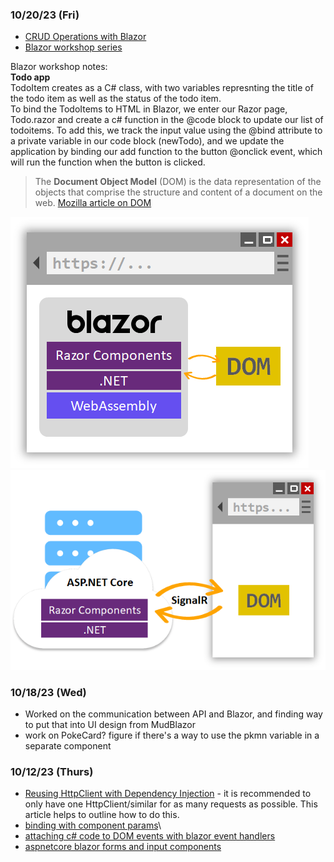 ### 10/20/23 (Fri)
- [CRUD Operations with Blazor](https://www.c-sharpcorner.com/article/crud-operations-using-blazor-net-6-0-entity-framework-core/)
- [Blazor workshop series](https://github.com/dotnet-presentations/blazor-workshop/blob/main/docs/00-get-started.md)

Blazor workshop notes:   
**Todo app**    
TodoItem creates as a C# class, with two variables represnting the title of the todo item as well as the status of the todo item.    
To bind the TodoItems to HTML in Blazor, we enter our Razor page, Todo.razor and create a c# function in the @code block to update our list of todoitems. To add this, we track the input value using the @bind attribute to a private variable in our code block (newTodo), and we update the application by binding our add function to the button @onclick event, which will run the function when the button is clicked.   
> The **Document Object Model** (DOM) is the data representation of the objects that comprise the structure and content of a document on the web. [Mozilla article on DOM](https://developer.mozilla.org/en-US/docs/Web/API/Document_Object_Model/Introduction)   

![](assets/blazor-webassembly.png) ![](assets/blazor-server.png)

### 10/18/23 (Wed)
- Worked on the communication between API and Blazor, and finding way to put that into UI design from MudBlazor
- work on PokeCard? figure if there's a way to use the pkmn variable in  a separate component

### 10/12/23 (Thurs)
- [Reusing HttpClient with Dependency Injection](https://nodogmablog.bryanhogan.net/2017/10/reusing-httpclient-with-dependency-injection/) - it is recommended to only have one HttpClient/similar for as many requests as possible. This article helps to outline how to do this.
- [binding with component params](https://learn.microsoft.com/en-us/aspnet/core/blazor/components/data-binding?view=aspnetcore-7.0#binding-with-component-parameters)\
- [attaching c# code to DOM events with blazor event handlers](https://learn.microsoft.com/en-us/training/modules/blazor-improve-how-forms-work/2-attach-csharp-code-dom-events-blazor-event-handlers)
- [aspnetcore blazor forms and input components](https://learn.microsoft.com/en-us/aspnet/core/blazor/forms-and-input-components?view=aspnetcore-7.0)
